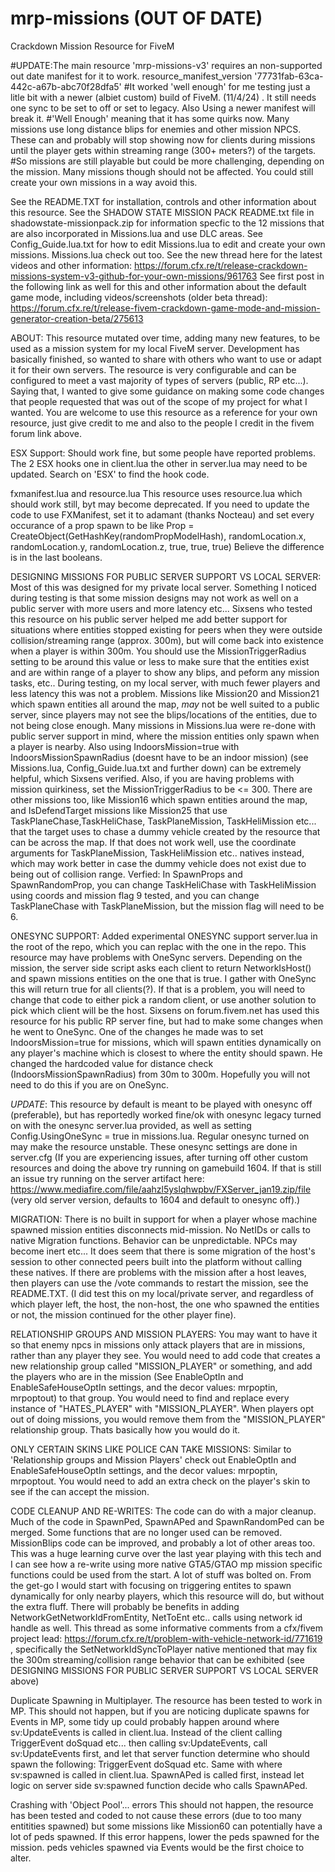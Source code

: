 # mrp-missions (OUT OF DATE)
Crackdown Mission Resource for FiveM

#UPDATE:The main resource 'mrp-missions-v3' requires an non-supported out date manifest for it to work. resource_manifest_version '77731fab-63ca-442c-a67b-abc70f28dfa5' 
#It worked 'well enough' for me testing just a litle bit with a newer (albiet custom) build of FiveM. (11/4/24) . It still needs one sync to be set to off or set to legacy. Also Using a newer manifest will break it.
#'Well Enough' meaning that it has some quirks now. Many missions use long distance blips for enemies and other mission NPCS. These can and probably will stop showing now for clients during missions until the player gets within streaming range (300+ meters?) of the targets.
#So missions are still playable but could be more challenging, depending on the mission. Many missions though should not be affected. You could still create your own missions in a way avoid this. 


See the README.TXT for installation, controls and other information about this resource. 
See the SHADOW STATE MISSION PACK README.txt file in shadowstate-missionpack.zip for information 
specfic to the 12 missions that are also incorporated in Missions.lua and use DLC areas. 
See Config_Guide.lua.txt for how to edit Missions.lua to edit and create your own missions. Missions.lua check out too.
See the new thread here for the latest videos and other information: https://forum.cfx.re/t/release-crackdown-missions-system-v3-github-for-your-own-missions/961763
See first post in the following link as well for this and other information about the default game mode,
including videos/screenshots (older beta thread):
https://forum.cfx.re/t/release-fivem-crackdown-game-mode-and-mission-generator-creation-beta/275613

ABOUT: 
This resource mutated over time, adding many new features, to be used as a mission system for my local 
FiveM server. Development has basically finished, so wanted to share with others who want to use or adapt 
it for their own servers. The resource is very configurable and can be configured to meet a vast majority 
of types of servers (public, RP etc...). Saying that, I wanted to give some guidance on making some code 
changes that people requested that was out of the scope of my project for what I wanted. You are welcome 
to use this resource as a reference for your own resource, just give credit to me and also to the people I 
credit in the fivem forum link above. 

ESX Support:
Should work fine, but some people have reported problems. The 2 ESX hooks one in  client.lua the other in server.lua may need to be updated. Search on 'ESX' to find the hook code. 

fxmanifest.lua and resource.lua 
This resource uses resource.lua which should work still, byt may become deprecated. If you need to update the code to use FXManifest, set it to adamant (thanks Nocteau) and set every occurance of a prop spawn to be like Prop = CreateObject(GetHashKey(randomPropModelHash), randomLocation.x, randomLocation.y, randomLocation.z, true, true, true) Believe the difference is in the last booleans.  


DESIGNING MISSIONS FOR PUBLIC SERVER SUPPORT VS LOCAL SERVER: Most of this was designed for my private local server. Something I noticed during testing is that some mission designs may not work as well on a public server with more users and more latency etc... Sixsens who tested this resource on his public server helped me add better support for situations where entities stopped existing for peers when they were outside collision/streaming range (approx. 300m), but will come back into existence when a player is within 300m. You should use the MissionTriggerRadius setting to be around this value or less to make sure that the entities exist and are within range of a player to show any blips, and peform any mission tasks, etc.. During testing, on my local server, with much fewer players and less latency this was not a problem. Missions like Mission20 and Mission21 which spawn entities all around the map, *may* not be well suited to a public server, since players may not see the blips/locations of the entities, due to not being close enough. Many missions in Missions.lua were re-done with public server support in mind, where the mission entities only spawn when a player is nearby. Also using IndoorsMission=true with IndoorsMissionSpawnRadius (doesnt have to be an indoor mission) (see Missions.lua, Config_Guide.lua.txt and further down) can be extremely helpful, which Sixsens verified. Also, if you are having problems with mission quirkiness, set the MissionTriggerRadius to be <= 300. There are other missions too, like Mission16 which spawn entities around the map, and IsDefendTarget
 missions like Mission25 that use TaskPlaneChase,TaskHeliChase, TaskPlaneMission, TaskHeliMission etc... that the target uses to chase a dummy vehicle created by  the resource that can be across the map. If that does not work well, use the coordinate arguments for TaskPlaneMission, TaskHeliMission etc.. natives instead, which may work better in case the dummy vehicle does not exist due to being out of collision range. Verfied: In SpawnProps and SpawnRandomProp, you can change TaskHeliChase with TaskHeliMission using coords and mission flag 9 tested, and you can change TaskPlaneChase with TaskPlaneMission, but the mission flag will need to be 6. 

ONESYNC SUPPORT: 
Added experimental ONESYNC support server.lua in the root of the repo, which you can replac with the one in the repo.
This resource may have problems with OneSync servers. Depending on the mission, the server side script asks each client to return NetworkIsHost() and spawn missions entities on the one that is true. I gather with OneSync this will return true for all clients(?).
If that is a problem, you will need to change that code to either pick a random client, or use another solution to pick 
which client will be the host. Sixsens on forum.fivem.net has used this resource for his public RP server fine, but 
had to make some changes when he went to OneSync. One of the changes he made was to set IndoorsMission=true for 
missions, which will spawn entities dynamically on any player's machine which is closest to where the entity should spawn. 
He changed the hardcoded value for distance check (IndoorsMissionSpawnRadius) from 30m to 300m. Hopefully you will not 
need to do this if you are on OneSync. 

*UPDATE*: This resource by default is meant to be played with onesync off (preferable), but has reportedly worked fine/ok with onesync legacy turned on with the onesync server.lua provided, as well as setting Config.UsingOneSync = true in missions.lua. Regular onesync turned on may make the resource unstable. These onesync settings are done in server.cfg
(If you are experiencing issues, after turning off other custom resources and doing the above try running on gamebuild 1604. If that is still an issue try running on the server artifact here: https://www.mediafire.com/file/aahzl5yslqhwpbv/FXServer_jan19.zip/file (very old server version, defaults to 1604 and default to onesync off).)

MIGRATION: There is no built in support for when a player whose machine spawned mission entities disconnects mid-mission. No NetIDs 
or calls to native Migration functions. Behavior can be unpredictable. NPCs may become inert etc... It does seem that there is some 
migration of the host's session to other connected peers built into the platform without calling these natives. 
If there are problems with the mission after a host leaves, then players can use the /vote commands to restart the mission, see the README.TXT. (I did test this on my local/private server, and regardless of which player left, the host, the non-host, the one who spawned the entities or not, the mission continued for the other player fine). 

RELATIONSHIP GROUPS AND MISSION PLAYERS: 
You may want to have it so that enemy npcs in missions only attack players that are in missions, rather than any player they see. 
You would need to add code that creates a new relationship group called "MISSION_PLAYER" or something, and add the players 
who are in the mission (See EnableOptIn and EnableSafeHouseOptIn settings, and the decor values: mrpoptin, mrpoptout) to that 
group. You would need to find and replace every instance of "HATES_PLAYER" with "MISSION_PLAYER". When players opt out of doing 
missions, you would remove them from the "MISSION_PLAYER" relationship group. Thats basically how you would do it. 

ONLY CERTAIN SKINS LIKE POLICE CAN TAKE MISSIONS: 
Similar to 'Relationship groups and Mission Players' check out EnableOptIn and EnableSafeHouseOptIn settings, and the decor values: mrpoptin, mrpoptout. You would need to add an extra check on the player's skin to see if the can accept the mission. 

CODE CLEANUP AND RE-WRITES: 
The code can do with a major cleanup. Much of the code in SpawnPed, SpawnAPed and SpawnRandomPed can be merged. 
Some functions that are no longer used can be removed. MissionBlips code can be improved, and probably a lot of other 
areas too. This was a huge learning curve over the last year playing with this tech and I can see how a re-write using more 
native GTA5/GTAO mp mission specific functions could be used from the start. A lot of stuff was bolted on. From the get-go 
I would start with focusing on triggering entites to spawn dynamically for only nearby players, which this resource will do,
but without the extra fluff. There will probably be benefits in adding NetworkGetNetworkIdFromEntity, NetToEnt etc.. calls using 
network id handle as well. This thread as some informative comments from a cfx/fivem project lead: https://forum.cfx.re/t/problem-with-vehicle-network-id/771619 , specifically the SetNetworkIdSyncToPlayer native mentioned that may fix the 300m streaming/collision range 
behavior that can be exhibited (see DESIGNING MISSIONS FOR PUBLIC SERVER SUPPORT VS LOCAL SERVER above)

Duplicate Spawning in Multiplayer.
The resource has been tested to work in MP. This should not happen, but if you are noticing duplicate spawns for Events in MP, some tidy up could probably happen around where sv:UpdateEvents
is called in client.lua. Instead of the client calling TriggerEvent doSquad etc... then calling sv:UpdateEvents, call sv:UpdateEvents first, and let that server function determine who should spawn the following: TriggerEvent doSquad etc.
Same with where sv:spawned is called in client.lua. SpawnAPed is called first, instead let logic on server side sv:spawned function decide who calls SpawnAPed.

Crashing with 'Object Pool'... errors
This should not happen, the resource has been tested and coded to not cause these errors (due to too many entitities spawned) but some missions like Mission60 can potentially have a lot of peds spawned. If this error happens, lower the peds spawned for the mission. peds vehicles spawned via Events would be the first choice to alter. 



